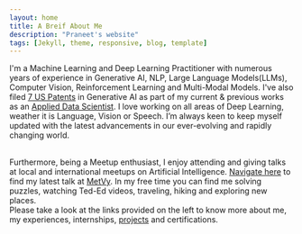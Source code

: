 ```yaml
---
layout: home
title: A Breif About Me
description: "Praneet's website"
tags: [Jekyll, theme, responsive, blog, template]
---
```


I'm a Machine Learning and Deep Learning Practitioner with numerous years of experience in Generative AI, NLP, Large Language Models(LLMs), Computer Vision, Reinforcement Learning and Multi-Modal Models. I've also filed <a href="https://scholar.google.com/citations?user=aNXn0loAAAAJ" target="_blank">7 US Patents</a> in Generative AI as part of my current & previous works as an <a href="https://linkedin.com/in/deathreaper0965" target="_blank">Applied Data Scientist</a>. I love working on all areas of Deep Learning, weather it is Language, Vision or Speech. I’m always keen to keep myself updated with the latest advancements in our ever-evolving and rapidly changing world.

<br />
Furthermore, being a Meetup enthusiast, I enjoy attending and giving talks at local and international meetups on Artificial Intelligence. <a href="https://www.linkedin.com/feed/update/urn:li:activity:7116083127827017728/">Navigate here</a> to find my latest talk at <a href="https://www.metvy.com/">MetVy</a>. In my free time you can find me solving puzzles, watching Ted-Ed videos, traveling, hiking and exploring new places.

<br />
Please take a look at the links provided on the left to know more about me, my experiences, internships, <a href="https://github.com/DeathReaper0965" target="_blank">projects</a> and certifications.
